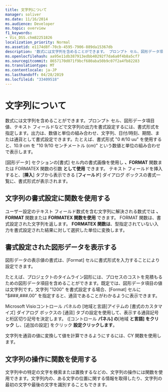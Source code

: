 ```yaml
---
title: 文字列について
manager: soliver
ms.date: 11/16/2014
ms.audience: Developer
ms.topic: overview
f1_keywords:
- Vis_DSS.chm82251826
localization_priority: Normal
ms.assetid: e1174d8f-70cb-4595-7906-889da15367db
description: '数式には文字列を含めることができます。 プロンプト セル、図形データ項目値、テキスト フィールドなどで文字列の出力を書式設定するには、書式形式を指定します。 出力は、数値と単位の組み合わせ、文字列、日付/時刻、期間、または通貨として書式設定できます。 たとえば、picture0 #/10 uuformats the number-unit pair 10.9cm as10 9/10 cm.'
ms.openlocfilehash: aa95e11db387913edbb40292f7da6a0f4b8a5cf7
ms.sourcegitcommit: 8657170d071f9bcf680aba50b9c07f2a4fb82283
ms.translationtype: MT
ms.contentlocale: ja-JP
ms.lasthandoff: 04/28/2019
ms.locfileid: "33409518"
---
```

# <a name="about-strings"></a>文字列について

数式には文字列を含めることができます。プロンプト セル、図形データ項目値、テキスト フィールドなどで文字列の出力を書式設定するには、書式形式を指定します。出力は、数値と単位の組み合わせ、文字列、日付/時刻、期間、または通貨として書式設定できます。たとえば、書式形式 "0 #/10 uu" を使用すると、10.9 cm を "10 9/10 センチメートル (cm)" という数値と単位の組み合わせで表示します。
  
[図形データ] セクションの[書式] セル内の書式画像を使用し **、FORMAT** 関数または FORMATEX 関数の引数 **として使用** できます。 テキスト フィールドを挿入すると、[**挿入**] タブから表示できる [**フィールド**] ダイアログ ボックスの書式一覧に、書式形式が表示されます。 
  
## <a name="using-functions-to-format-strings"></a>文字列の書式設定に関数を使用する

ユーザー設定のテキスト フィールド数式を含む文字列に解決される数式では **、FORMAT** 関数または **FORMATEX 関数を使用** できます。 FORMAT 関数は、書式設定された文字列を返します。 **FORMATEX 関数は**、型指定されていない入力を書式設定された結果に対して選択した単位に変換します。 
  
## <a name="displaying-formatted-shape-data"></a>書式設定された図形データを表示する

図形データの表示値の書式は、[Format] セルに書式形式を入力することにより設定できます。
  
たとえば、プロジェクトのタイムライン図形には、プロセスのコストを見積もるための図形データ項目を含めることができます。既定では、図形データ項目の値は文字列です。文字列 "1200" を書式設定する場合、[Format] セルに "$###,###.00" を指定すると、通貨であることがわかるように表示できます。
  
Microsoft Visioコントロール パネルの [地域と言語]アイテムの [書式のカスタマイズ] ダイアログ ボックスの [通貨] タブの設定を使用して、表示する通貨記号と桁区切り記号を決定します。  ([コントロール **パネル] の**[地域 **と言語] をクリック** し、[追加の設定] をクリック **設定クリックします**。
  
文字列を通貨の値に変換して値を計算できるようにするには、CY 関数を使用します。
  
## <a name="using-functions-to-manipulate-text-strings"></a>文字列の操作に関数を使用する

文字列中の特定の文字を検索または置換するなどの、文字列の操作には関数を使用できます。文字列内の、ある文字の位置に関する情報を取得したり、文字列の最初の文字や最後の文字を識別することもできます。 
  

